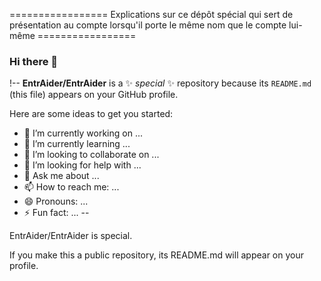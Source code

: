 
================= Explications sur ce dépôt spécial qui sert de présentation au compte lorsqu'il porte le même nom que le compte lui-même =================

### Hi there 👋

!--
**EntrAider/EntrAider** is a ✨ _special_ ✨ repository because its `README.md` (this file) appears on your GitHub profile.

Here are some ideas to get you started:

- 🔭 I’m currently working on ...
- 🌱 I’m currently learning ...
- 👯 I’m looking to collaborate on ...
- 🤔 I’m looking for help with ...
- 💬 Ask me about ...
- 📫 How to reach me: ...
- 😄 Pronouns: ...
- ⚡ Fun fact: ...
--


EntrAider/EntrAider is special.

If you make this a public repository, its README.md will appear on your profile.
